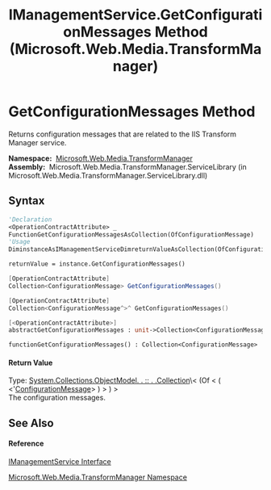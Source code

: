 ﻿---
title: IManagementService.GetConfigurationMessages Method  (Microsoft.Web.Media.TransformManager)
TOCTitle: GetConfigurationMessages Method
ms:assetid: M:Microsoft.Web.Media.TransformManager.IManagementService.GetConfigurationMessages
ms:mtpsurl: https://msdn.microsoft.com/en-us/library/microsoft.web.media.transformmanager.imanagementservice.getconfigurationmessages(v=VS.90)
ms:contentKeyID: 35521099
ms.date: 06/14/2012
mtps_version: v=VS.90
f1_keywords:
- Microsoft.Web.Media.TransformManager.IManagementService.GetConfigurationMessages
dev_langs:
- CSharp
- JScript
- VB
- FSharp
- c++
api_location:
- Microsoft.Web.Media.TransformManager.ServiceLibrary.dll
api_name:
- Microsoft.Web.Media.TransformManager.IManagementService.GetConfigurationMessages
api_type:
- Managed
topic_type:
- apiref
- kbSyntax
product_family_name: VS
ROBOTS: INDEX,FOLLOW
---

# GetConfigurationMessages Method

Returns configuration messages that are related to the IIS Transform Manager service.

**Namespace:**  [Microsoft.Web.Media.TransformManager](microsoft-web-media-transformmanager-namespace.md)  
**Assembly:**  Microsoft.Web.Media.TransformManager.ServiceLibrary (in Microsoft.Web.Media.TransformManager.ServiceLibrary.dll)

## Syntax

``` vb
'Declaration
<OperationContractAttribute> _
FunctionGetConfigurationMessagesAsCollection(OfConfigurationMessage)
'Usage
DiminstanceAsIManagementServiceDimreturnValueAsCollection(OfConfigurationMessage)

returnValue = instance.GetConfigurationMessages()
```

``` csharp
[OperationContractAttribute]
Collection<ConfigurationMessage> GetConfigurationMessages()
```

``` c++
[OperationContractAttribute]
Collection<ConfigurationMessage^>^ GetConfigurationMessages()
```

``` fsharp
[<OperationContractAttribute>]
abstractGetConfigurationMessages : unit->Collection<ConfigurationMessage> 
```

``` jscript
functionGetConfigurationMessages() : Collection<ConfigurationMessage>
```

#### Return Value

Type: [System.Collections.ObjectModel. . :: . .Collection](https://msdn.microsoft.com/en-us/library/ms132397\(v=vs.90\))\< (Of \< ( \<'[ConfigurationMessage](configurationmessage-class-microsoft-web-media-transformmanager.md)\> ) \> ) \>  
The configuration messages.  

## See Also

#### Reference

[IManagementService Interface](imanagementservice-interface-microsoft-web-media-transformmanager.md)

[Microsoft.Web.Media.TransformManager Namespace](microsoft-web-media-transformmanager-namespace.md)

